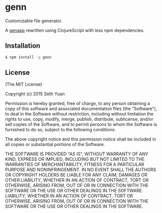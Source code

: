 # genn

Customizable file generator.

A [genapp](https://github.com/sethyuan/genapp) rewritten using ClojureScript with less npm dependencies.

## Installation

```bash
$ npm install -g genn
```

## License

(The MIT License)

Copyright (c) 2015 Seth Yuan

Permission is hereby granted, free of charge, to any person obtaining a copy
of this software and associated documentation files (the "Software"), to deal
in the Software without restriction, including without limitation the rights
to use, copy, modify, merge, publish, distribute, sublicense, and/or sell
copies of the Software, and to permit persons to whom the Software is
furnished to do so, subject to the following conditions:

The above copyright notice and this permission notice shall be included in
all copies or substantial portions of the Software.

THE SOFTWARE IS PROVIDED "AS IS", WITHOUT WARRANTY OF ANY KIND, EXPRESS OR
IMPLIED, INCLUDING BUT NOT LIMITED TO THE WARRANTIES OF MERCHANTABILITY,
FITNESS FOR A PARTICULAR PURPOSE AND NONINFRINGEMENT. IN NO EVENT SHALL THE
AUTHORS OR COPYRIGHT HOLDERS BE LIABLE FOR ANY CLAIM, DAMAGES OR OTHER
LIABILITY, WHETHER IN AN ACTION OF CONTRACT, TORT OR OTHERWISE, ARISING FROM,
OUT OF OR IN CONNECTION WITH THE SOFTWARE OR THE USE OR OTHER DEALINGS IN
THE SOFTWARE.
LIABILITY, WHETHER IN AN ACTION OF CONTRACT, TORT OR OTHERWISE, ARISING FROM,
OUT OF OR IN CONNECTION WITH THE SOFTWARE OR THE USE OR OTHER DEALINGS IN
THE SOFTWARE.
